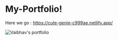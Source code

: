 # My-Portfolio!

Here we go : https://cute-genie-c999ae.netlify.app/

![Vaibhav's portfolio](https://user-images.githubusercontent.com/86523191/181803587-e2609ddc-bf1a-4627-87d6-26f8b793de5b.png)



